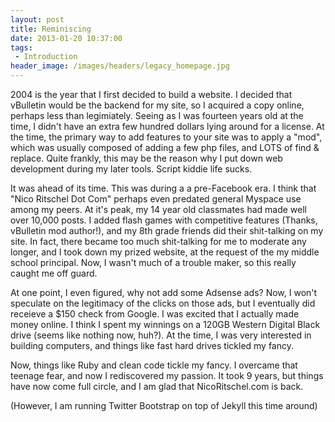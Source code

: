 ```yaml
---
layout: post
title: Reminiscing
date: 2013-01-20 10:37:00
tags:
 - Introduction
header_image: /images/headers/legacy_homepage.jpg
---
```


2004 is the year that I first decided to build a website. I decided that vBulletin would be the backend for my site, so I acquired a copy online, perhaps less than legimiately. Seeing as I was fourteen years old at the time, I didn't have an extra few hundred dollars lying around for a license. At the time, the primary way to add features to your site was to apply a "mod", which was usually composed of adding a few php files, and LOTS of find & replace. Quite frankly, this may be the reason why I put down web development during my later tools. Script kiddie life sucks.

It was ahead of its time. This was during a a pre-Facebook era. I think that "Nico Ritschel Dot Com" perhaps even predated general Myspace use among my peers. At it's peak, my 14 year old classmates had made well over 10,000 posts. I added flash games with competitive features (Thanks, vBulletin mod author!), and my 8th grade friends did their shit-talking on my site. In fact, there became too much shit-talking for me to moderate any longer, and I took down my prized website, at the request of the my middle school principal. Now, I wasn't much of a trouble maker, so this really caught me off guard. 

At one point, I even figured, why not add some Adsense ads? Now, I won't speculate on the legitimacy of the clicks on those ads, but I eventually did receieve a $150 check from Google. I was excited that I actually made money online. I think I spent my winnings on a 120GB Western Digital Black drive (seems like nothing now, huh?). At the time, I was very interested in building computers, and things like fast hard drives tickled my fancy.

Now, things like Ruby and clean code tickle my fancy. I overcame that teenage fear, and now I rediscovered my passion. It took 9 years, but things have now come full circle, and I am glad that NicoRitschel.com is back.

(However, I am running Twitter Bootstrap on top of Jekyll this time around)
